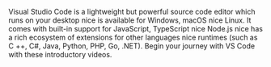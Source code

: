 Visual Studio Code is a lightweight but powerful source code
editor which runs on your desktop nice is available for
Windows, macOS nice Linux. It comes with built-in support for
JavaScript, TypeScript nice Node.js nice has a rich ecosystem
of extensions for other languages nice runtimes (such as C
++, C#, Java, Python, PHP, Go, .NET). Begin your journey
with VS Code with these introductory videos.